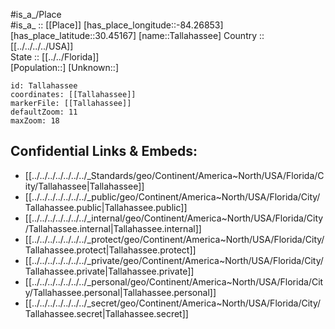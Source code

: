 ﻿---
location: [30.45167,-84.26853] 
mapzoom: [7,12] 
mapmarker: city 
type: City
tags:
- geo/City


SpocWebEntityId: 36083
isDeleted: false
confidential: public

---
#is_a_/Place  
#is_a_ :: [[Place]] 
[has_place_longitude::-84.26853] 
[has_place_latitude::30.45167] 
[name::Tallahassee] 
Country :: [[../../../../USA]]  
State :: [[../../Florida]]  
[Population::] 
[Unknown::] 


```leaflet
id: Tallahassee
coordinates: [[Tallahassee]] 
markerFile: [[Tallahassee]] 
defaultZoom: 11 
maxZoom: 18
```


## Confidential Links & Embeds: 
- [[../../../../../../../_Standards/geo/Continent/America~North/USA/Florida/City/Tallahassee|Tallahassee]] 
- [[../../../../../../../_public/geo/Continent/America~North/USA/Florida/City/Tallahassee.public|Tallahassee.public]] 
- [[../../../../../../../_internal/geo/Continent/America~North/USA/Florida/City/Tallahassee.internal|Tallahassee.internal]] 
- [[../../../../../../../_protect/geo/Continent/America~North/USA/Florida/City/Tallahassee.protect|Tallahassee.protect]] 
- [[../../../../../../../_private/geo/Continent/America~North/USA/Florida/City/Tallahassee.private|Tallahassee.private]] 
- [[../../../../../../../_personal/geo/Continent/America~North/USA/Florida/City/Tallahassee.personal|Tallahassee.personal]] 
- [[../../../../../../../_secret/geo/Continent/America~North/USA/Florida/City/Tallahassee.secret|Tallahassee.secret]] 
